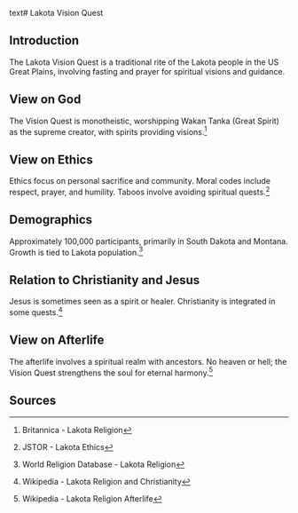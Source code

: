 text# Lakota Vision Quest
## Introduction
The Lakota Vision Quest is a traditional rite of the Lakota people in the US Great Plains, involving fasting and prayer for spiritual visions and guidance.
## View on God
The Vision Quest is monotheistic, worshipping Wakan Tanka (Great Spirit) as the supreme creator, with spirits providing visions.[^11]
## View on Ethics
Ethics focus on personal sacrifice and community. Moral codes include respect, prayer, and humility. Taboos involve avoiding spiritual quests.[^12]
## Demographics
Approximately 100,000 participants, primarily in South Dakota and Montana. Growth is tied to Lakota population.[^13]
## Relation to Christianity and Jesus
Jesus is sometimes seen as a spirit or healer. Christianity is integrated in some quests.[^14]
## View on Afterlife
The afterlife involves a spiritual realm with ancestors. No heaven or hell; the Vision Quest strengthens the soul for eternal harmony.[^15]
## Sources
[^11]: Britannica - Lakota Religion[](https://www.britannica.com/topic/Lakota-religion)
[^12]: JSTOR - Lakota Ethics[](https://www.jstor.org/stable/3260927)
[^13]: World Religion Database - Lakota Religion[](https://www.worldreligiondatabase.org)
[^14]: Wikipedia - Lakota Religion and Christianity[](https://en.wikipedia.org/wiki/Lakota_religion#Christianity)
[^15]: Wikipedia - Lakota Religion Afterlife[](https://en.wikipedia.org/wiki/Lakota_religion#Afterlife)
